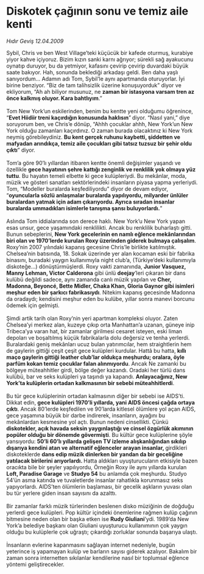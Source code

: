 # Diskotek çağının sonu ve temiz aile kenti

*Hıdır Geviş 12.04.2009*

<div class="taraf_structure_2col_1zq">
<div class="margen_n">



 <p>Sybil, Chris ve ben West Village’teki küçücük bir kafede oturmuş, kurabiye yiyor kahve içiyoruz. Bizim kızın sanki karnı ağrıyor; sürekli sağ ayakucunu oynatıp duruyor, bu da yetmiyor, kafasını çevirip çevirip duvardaki büyük saate bakıyor. Hah, sonunda beklediği arkadaşı geldi. Ben daha yaşlı sanıyordum... Adamın adı Tom, Sybil’le aynı apartmanda oturuyorlar. İyi birine benziyor. “Biz de tam talihsizlik üzerine konuşuyorduk” diyor ve ekliyorum, “Ah ah biliyor musunuz, ne <b>zaman bir istasyona varsam tren az önce kalkmış oluyor. Kara bahtlıyım</b>.” <br/><br/>Tom New York’un eskilerinden, benim bu kentte yeni olduğumu öğrenince, “<b>Evet Hiidiir treni kaçırdığın konusunda haklısın</b>”<b> </b>diyor. “Nasıl yani,” diye soruyorum ben, ve Chris’e dönüp, “Ahhh çocuklar ahhh, New York’un New York olduğu zamanları kaçırdınız. O zaman burada olacaktınız ki New York neymiş görebileydiniz. <b>Bu kent gerçek ruhunu kaybetti, şiddetten ve mafyadan arındıkça, temiz aile çocukları gibi tatsız tuzsuz bir şehir oldu çıktı</b>” diyor. <br/><br/>Tom’a göre 90’lı yıllardan itibaren kentte önemli değişimler yaşandı ve özellikle <b>gece hayatının şehre kattığı zenginlik ve renklilik yok olmaya yüz tuttu</b>. Bu hayatın temeli elbette ki gece kulüpleriydi. Bu mekânlar, moda, müzik ve gösteri sanatları sektörlerindeki insanların piyasa yapma yerleriydi. Tom, “Modeller buralarda keşfediliyordu” diyor de devam ediyor, “<b>oyuncularla sözlü anlaşmalar buralarda yapılıyordu, milyarder ünlüler buralardan yatmak için adam çıkarıyordu. Ayrıca sıradan insanlar buralarda ummadıkları isimlerle tanışma şansı buluyorlardı.</b>” <br/><br/>Aslında Tom iddialarında son derece haklı. New York’u New York yapan esas unsur, gece yaşamındaki renklilikti. Ancak bu renklilik buharlaştı gitti. Bunun sebeplerini, <b>New York gecelerinin en namlı eğlence mekânlarından biri olan ve 1970’lerde kurulan Roxy üzerinden giderek bulmaya çalışalım</b>. Roxy’nin 2007 yılındaki kapanış gecesine Chris’le birlikte katılmıştık. Chelsea’nin batısında, 18. Sokak üzerinde yer alan kocaman eski bir fabrika binasını, buradaki yaygın kullanımıyla night club’a, (Türkiye’deki kullanımıyla diskoteğe...) dönüştürmüşlerdi. Roxy vakti zamanında, <b>Junior Vasquez,</b> <b>Manny Lehman, Victor Calderona</b> gibi ünlü <b>deejay</b>’leri çıkaran bir dans kulübü değildi sadece, aynı zamanda canlı müzik yapılan ve <b>Cher, Madonna, Beyoncé, Bette Midler, Chaka Khan, Gloria Gaynor gibi isimleri meşhur eden bir şarkıcı fabrikasıydı</b>. Nitekim kapanış gecesinde Madonna da oradaydı; kendisini meşhur eden bu kulübe, yıllar sonra manevi borcunu ödemek için gelmişti. <br/><br/>Şimdi artik tarih olan Roxy’nin yeri apartman kompleksi oluyor. Zaten Chelsea’yi merkez alan, kuzeye çıkıp orta Manhattan’a uzanan, güneye inip Tribeca’ya varan hat, bir zamanlar girilmesi cesaret isteyen, eski liman depoları ve boşaltılmış küçük fabrikalarla dolu değersiz ve tenha yerlerdi. Buralardaki geniş mekânları ucuz bulan yatırımcılar, hem straightlerin hem de gaylerin gittiği çeşit çeşit gece kulüpleri kurdular. Hattâ bu hatta, <b>kıllı maço gaylerin gittiği leather club’lar oldukça meşhurdu; oralara, öyle parfüm kokan temiz çocuklar falan alınmıyordu</b>. Ancak Ne zamanki bu bölgeye müteahhitler girdi, bölge değer kazandı. Oradaki her türlü dans kulübü, bar ve seks kulüpleri ya taşındı ya kapandı. <b>Anlayacağınız, New York’ta kulüplerin ortadan kalkmasının bir sebebi müteahhitlerdi</b>. <br/><br/>Bu tür gece kulüplerinin ortadan kalmasının diğer bir sebebi ise AIDS’ti. Dikkat edin, <b>gece kulüpleri 1970’li yıllarda, yani AIDS öncesi çağda ortaya çıktı</b>. Ancak 80’lerde keşfedilen ve 90’larda kitlesel ölümlere yol açan AIDS, gece yaşamına büyük bir darbe indirerek, insanların, ayağını bu mekânlardan kesmesine yol açtı. Bunun nedeni cinsellikti. Çünkü <b>diskotekler, açık havada seksin yaygınlaştığı ve cinsel özgürlük akımının popüler olduğu bir dönemde gövermişti</b>. Bu kültür gece kulüplerine şöyle yansıyordu: <b>50’li 60’lı yıllarda gelişen TV izleme alışkanlığından sıkılıp dışarıya kendini atan ve alternatif eğlenceler arayan insanlar, </b>girdikleri diskoteklerde <b>dans edip müzik dinlerken bir yandan da bir geceliğine yatılacak birilerini arıyorlardı. </b>Hatta aldıkları uyuşturucuların etkisiyle bazen oracıkta bile bir şeyler yapılıyordu, Örneğin Roxy ile aynı yıllarda kurulan <b>Loft, Paradise Garage</b> ve <b>Studyo 54</b> bu anlamda çok meşhurdu. Studyo 54’ün asma katında ve tuvaletlerde insanlar rahatlıkla korunmasız seks yapıyorlardı. AIDS’ten ölümlerin başlaması, bir gecelik aşkların yuvası olan bu tür yerlere giden insan sayısını da azalttı. <br/><br/>Bir zamanlar farklı müzik türlerinden beslenen disko müziğinin de doğduğu yerlerdi gece kulüpleri. Pop kültür içindeki önemlerine rağmen kulüp çağının bitmesine neden olan bir başka etken ise <b>Rudy Giuliani</b>’ydi. 1989’da New York’a belediye başkanı olan Giuliani uyuşturucu kullanımının çok yaygın olduğu bu kulüplerle çok uğraştı; çıkardığı zorluklar sonunda başarıya ulaştı. <br/><br/>İnsanların evlerine kapanmasını sağlayan internet nedeniyle, bugün yeterince iş yapamayan kulüp ve barların sayısı giderek azalıyor. Bakalım bir zaman sonra internetten sıkılanlar kendilerine nasıl bir toplumsal eğlence yöntemi geliştirecekler.</p>
<br/>
<br/>
<br/>



<br/>


<div id="taraf_not">
</div>

</div>


</div>
